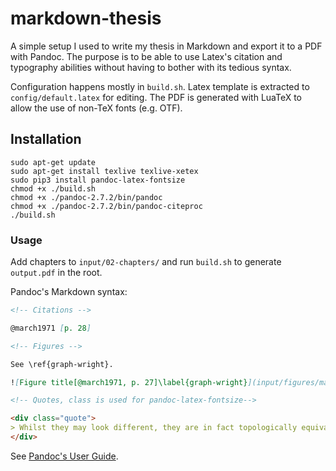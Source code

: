 # markdown-thesis

A simple setup I used to write my thesis in Markdown and export it to a PDF with Pandoc. The purpose is to be able to use Latex's citation and typography abilities without having to bother with its tedious syntax.

Configuration happens mostly in `build.sh`. Latex template  is extracted to `config/default.latex` for editing. The PDF is generated with LuaTeX to allow the use of non-TeX fonts (e.g. OTF).

## Installation

```
sudo apt-get update
sudo apt-get install texlive texlive-xetex
sudo pip3 install pandoc-latex-fontsize
chmod +x ./build.sh
chmod +x ./pandoc-2.7.2/bin/pandoc
chmod +x ./pandoc-2.7.2/bin/pandoc-citeproc
./build.sh
```

### Usage

Add chapters to `input/02-chapters/` and run `build.sh` to generate `output.pdf` in the root.

Pandoc's Markdown syntax:

```md
<!-- Citations -->

@march1971 [p. 28]

<!-- Figures -->

See \ref{graph-wright}.

![Figure title[@march1971, p. 27]\label{graph-wright}](input/figures/march1971p27f1.13.png "Wright house plans")

<!-- Quotes, class is used for pandoc-latex-fontsize-->

<div class="quote">
> Whilst they may look different, they are in fact topologically equivalent.[@march1971, p. 28]
</div>
```
See [Pandoc's User Guide](https://pandoc.org/MANUAL.html).